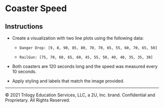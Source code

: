 # Coaster Speed

## Instructions

* Create a visualization with two line plots using the following data:

  * `Danger Drop: [9, 8, 90, 85, 80, 70, 70, 65, 55, 60, 70, 65, 50]`

  * `RailGun: [75, 70, 60, 65, 60, 45, 55, 50, 40, 40, 35, 35, 30]`

* Both coasters are 120 seconds long and the speed was measured every 10 seconds.

* Apply styling and labels that match the image provided.

- - -

© 2021 Trilogy Education Services, LLC, a 2U, Inc. brand. Confidential and Proprietary. All Rights Reserved.
